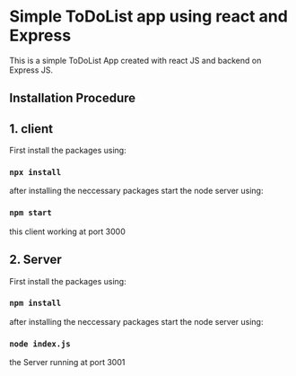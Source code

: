 # Simple ToDoList app using react and Express 

This is a simple ToDoList App created with react JS and backend on Express JS.

## Installation Procedure
## 1. client
First install the packages using:

### `npx install`
after installing the neccessary packages start the node server using: 

### `npm start`

this client working at port 3000

## 2. Server
First install the packages using:

### `npm install`
after installing the neccessary packages start the node server using: 

### `node index.js`
the Server running at port 3001